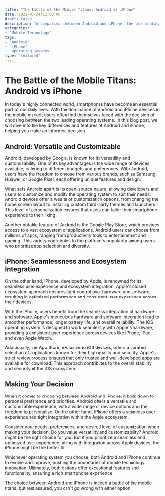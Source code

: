 ```yaml
--- 
title: "The Battle of the Mobile Titans: Android vs iPhone" 
date: 2022-01-24T12:00:00 
draft: false 
description: "A comparison between Android and iPhone, the two leading mobile operating systems." 
categories: 
- "Mobile Technology" 
tags: 
- "Android" 
- "iPhone" 
- "Operating Systems" 
type: "featured" 
--- 
```


# The Battle of the Mobile Titans: Android vs iPhone

In today's highly connected world, smartphones have become an essential part of our daily lives. With the dominance of Android and iPhone devices in the mobile market, users often find themselves faced with the decision of choosing between the two leading operating systems. In this blog post, we will dive into the key differences and features of Android and iPhone, helping you make an informed decision.

## Android: Versatile and Customizable

Android, developed by Google, is known for its versatility and customizability. One of its key advantages is the wide range of devices available, catering to different budgets and preferences. With Android, users have the freedom to choose from various brands, such as Samsung, Huawei, or Google Pixel, each offering unique features and design.

What sets Android apart is its open-source nature, allowing developers and users to customize and modify the operating system to suit their needs. Android devices offer a wealth of customization options, from changing the home screen layout to installing custom third-party themes and launchers. This level of personalization ensures that users can tailor their smartphone experience to their liking.

Another notable feature of Android is the Google Play Store, which provides access to a vast ecosystem of applications. Android users can choose from millions of apps, ranging from productivity tools to entertainment and gaming. This variety contributes to the platform's popularity among users who prioritize app selection and diversity.

## iPhone: Seamlessness and Ecosystem Integration

On the other hand, iPhone, developed by Apple, is renowned for its seamless user experience and ecosystem integration. Apple's closed ecosystem approach ensures tight control over hardware and software, resulting in optimized performance and consistent user experience across their devices.

With the iPhone, users benefit from the seamless integration of hardware and software. Apple's meticulous hardware and software integration lead to smoother performance, longer battery life, and overall reliability. The iOS operating system is designed to work seamlessly with Apple's hardware, providing a consistent user experience across devices like iPhone, iPad, and even Apple Watch.

Additionally, the App Store, exclusive to iOS devices, offers a curated selection of applications known for their high quality and security. Apple's strict review process ensures that only trusted and well-developed apps are available for download. This approach contributes to the overall stability and security of the iOS ecosystem.

## Making Your Decision

When it comes to choosing between Android and iPhone, it boils down to personal preference and priorities. Android offers a versatile and customizable experience, with a wide range of device options and the freedom to personalize. On the other hand, iPhone offers a seamless user experience and tight integration within the Apple ecosystem.

Consider your needs, preferences, and desired level of customization when making your decision. Do you value versatility and customizability? Android might be the right choice for you. But if you prioritize a seamless and optimized user experience, along with integration across Apple devices, the iPhone might be the better fit.

Whichever operating system you choose, both Android and iPhone continue to evolve and improve, pushing the boundaries of mobile technology innovation. Ultimately, both options offer exceptional features and functionality, ensuring a rich smartphone experience.

The choice between Android and iPhone is indeed a battle of the mobile titans, but rest assured, you can't go wrong with either option.
